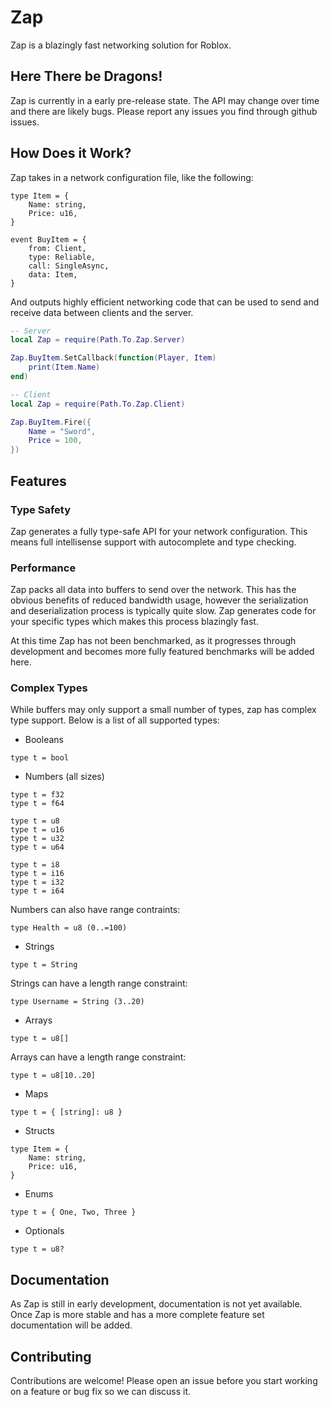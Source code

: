 # Zap

Zap is a blazingly fast networking solution for Roblox.

## Here There be Dragons!

Zap is currently in a early pre-release state. The API may change over time and there are likely bugs. Please report any issues you find through github issues.

## How Does it Work?

Zap takes in a network configuration file, like the following:

```
type Item = {
	Name: string,
	Price: u16,
}

event BuyItem = {
	from: Client,
	type: Reliable,
	call: SingleAsync,
	data: Item,
}
```

And outputs highly efficient networking code that can be used to send and receive data between clients and the server.

```lua
-- Server
local Zap = require(Path.To.Zap.Server)

Zap.BuyItem.SetCallback(function(Player, Item)
	print(Item.Name)
end)

-- Client
local Zap = require(Path.To.Zap.Client)

Zap.BuyItem.Fire({
	Name = "Sword",
	Price = 100,
})
```

## Features

### Type Safety

Zap generates a fully type-safe API for your network configuration. This means full intellisense support with autocomplete and type checking.

### Performance

Zap packs all data into buffers to send over the network. This has the obvious benefits of reduced bandwidth usage, however the serialization and deserialization process is typically quite slow. Zap generates code for your specific types which makes this process blazingly fast.

At this time Zap has not been benchmarked, as it progresses through development and becomes more fully featured benchmarks will be added here.

### Complex Types

While buffers may only support a small number of types, zap has complex type support. Below is a list of all supported types:

- Booleans

```
type t = bool
```

- Numbers (all sizes)

```
type t = f32
type t = f64

type t = u8
type t = u16
type t = u32
type t = u64

type t = i8
type t = i16
type t = i32
type t = i64
```

Numbers can also have range contraints:

```
type Health = u8 (0..=100)
```

- Strings

```
type t = String
```

Strings can have a length range constraint:

```
type Username = String (3..20)
```

- Arrays

```
type t = u8[]
```

Arrays can have a length range constraint:

```
type t = u8[10..20]
```

- Maps

```
type t = { [string]: u8 }
```

- Structs

```
type Item = {
	Name: string,
	Price: u16,
}
```

- Enums

```
type t = { One, Two, Three }
```

- Optionals

```
type t = u8?
```

## Documentation

As Zap is still in early development, documentation is not yet available. Once Zap is more stable and has a more complete feature set documentation will be added.

## Contributing

Contributions are welcome! Please open an issue before you start working on a feature or bug fix so we can discuss it.

```

```
